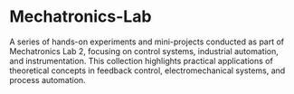 # Mechatronics-Lab
A series of hands-on experiments and mini-projects conducted as part of Mechatronics Lab 2, focusing on control systems, industrial automation, and instrumentation. This collection highlights practical applications of theoretical concepts in feedback control, electromechanical systems, and process automation.

